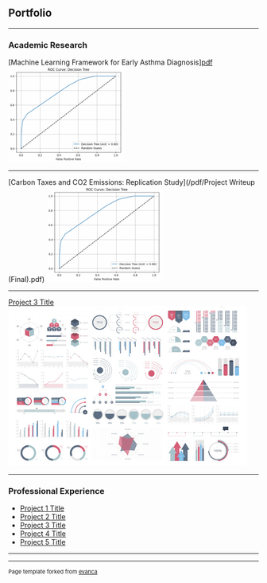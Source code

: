 ## Portfolio

---

### Academic Research 

[Machine Learning Framework for Early Asthma Diagnosis][pdf](/pdf/AsthmaPaper.pdf)
<img src="images/Screenshot 2025-01-24 140942.png?raw=true"/>

---
[Carbon Taxes and CO2 Emissions: Replication Study](/pdf/Project Writeup (Final).pdf)
<img src="images/Screenshot 2025-01-24 140942.png?raw=true"/>

---
[Project 3 Title](http://example.com/)
<img src="images/dummy_thumbnail.jpg?raw=true"/>

---

### Professional Experience

- [Project 1 Title](http://example.com/)
- [Project 2 Title](http://example.com/)
- [Project 3 Title](http://example.com/)
- [Project 4 Title](http://example.com/)
- [Project 5 Title](http://example.com/)

---




---
<p style="font-size:11px">Page template forked from <a href="https://github.com/evanca/quick-portfolio">evanca</a></p>
<!-- Remove above link if you don't want to attibute -->
